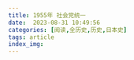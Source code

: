 ```yaml
---
title: 1955年 社会党统一
date:  2023-08-31 10:49:56
categories: [阅读,全历史,历史,日本史]
tags: article
index_img: 
---
```



